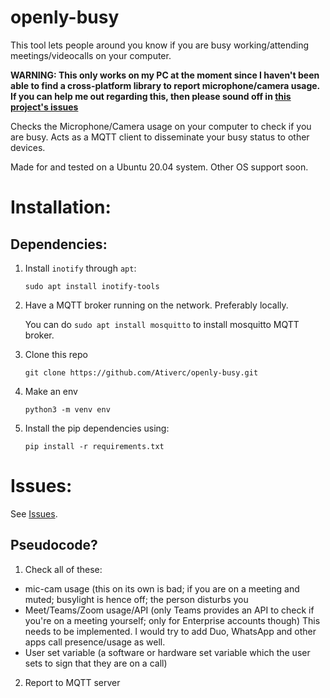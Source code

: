 # openly-busy
This tool lets people around you know if you are busy working/attending meetings/videocalls on your computer. 


**WARNING: This only works on my PC at the moment since I haven't been able to find a cross-platform library to report microphone/camera usage. If you can help me out regarding this, then please sound off in [this project's issues](https://github.com/Ativerc/openly-busy/issues)**

Checks the Microphone/Camera usage on your computer to check if you are busy. Acts as a MQTT client to disseminate your busy status to other devices.

Made for and tested on a Ubuntu 20.04 system. Other OS support soon.

# Installation:

## Dependencies:

1. Install `inotify` through `apt`:

    `sudo apt install inotify-tools`

2. Have a MQTT broker running on the network. Preferably locally.

    You can do `sudo apt install mosquitto` to install mosquitto MQTT broker.

3. Clone this repo

    `git clone https://github.com/Ativerc/openly-busy.git`

4. Make an env 

    `python3 -m venv env`

5. Install the pip dependencies using:

    `pip install -r requirements.txt`

# Issues:

See [Issues](https://github.com/Ativerc/openly-busy/issues).


## Pseudocode?
1. Check all of these:
  * mic-cam usage (this on its own is bad; if you are on a meeting and muted; busylight is hence off; the person disturbs you
  * Meet/Teams/Zoom usage/API (only Teams provides an API to check if you're on a meeting yourself; only for Enterprise accounts though) This needs to be implemented. I would try to add Duo, WhatsApp and other apps call presence/usage as well.
  * User set variable (a software or hardware set variable which the user sets to sign that they are on a call)
2. Report to MQTT server
